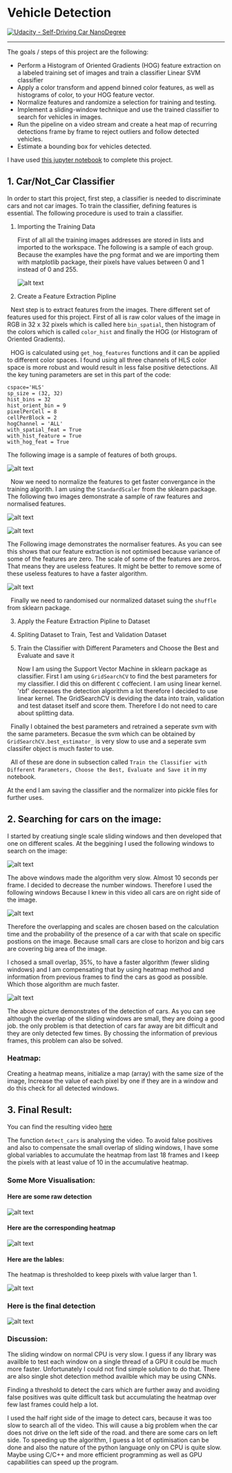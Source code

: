 # Vehicle Detection
[![Udacity - Self-Driving Car NanoDegree](https://s3.amazonaws.com/udacity-sdc/github/shield-carnd.svg)](http://www.udacity.com/drive)

---

The goals / steps of this project are the following:

* Perform a Histogram of Oriented Gradients (HOG) feature extraction on a labeled training set of images and train a classifier Linear SVM classifier
* Apply a color transform and append binned color features, as well as histograms of color, to your HOG feature vector. 
* Normalize features and randomize a selection for training and testing.
* Implement a sliding-window technique and use the trained classifier to search for vehicles in images.
* Run the pipeline on a video stream and create a heat map of recurring detections frame by frame to reject outliers and follow detected vehicles.
* Estimate a bounding box for vehicles detected.

[//]: # (Image References)
[image1]: ./output_images/Car_NotCar.png "Car vs NotCar Sample"
[image2]: ./output_images/features.png "Visualisation of Features"
[image3]: ./output_images/actual_features.png "Raw Features"
[image4]: ./output_images/Normalized_features.png "Normalized Features"
[image5]: ./output_images/Normalizer.png "Normalizer"
[image6]: ./output_images/sliding_wins_1.png "Sliding Windows"
[image7]: ./output_images/sliding_wins_2.png "Faster Sliding Windows"
[image8]: ./output_images/detection_samples.png "More Example of Car Detection"
[image9]: ./output_images/heat_map_sample.png "Heat Map Sample"
[image10]: ./output_images/labels_samples.png "Thresholded labels samples"
[image11]: ./output_images/final_detection_sample.png "Final Detection Samples"
[video1]: ./project_video_out.mp4

I have used [this jupyter notebook](https://github.com/yosoufe/CarND-Vehicle-Detection/blob/master/Vehicle%20Detection.ipynb) to complete this project.

## 1. Car/Not_Car Classifier

In order to start this project, first step, a classifier is needed to discriminate cars and not car images. To train the classifier, defining features is essential. The following procedure is used to train a classifier.

1. Importing the Training Data

   First of all all the training images addresses are stored in lists and imported to the workspace. The following is a sample of each group. Because the examples have the png format and we are importing them with matplotlib package, their pixels have values between 0 and 1 instead of 0 and 255.
   
   ![alt text][image1]

2. Create a Feature Extraction Pipline

   Next step is to extract features from the images. There different set of features used for this project. First of all is raw color values of the image in RGB in 32 x 32 pixels which is called here `bin_spatial`, then histogram of the colors which is called `color_hist` and finally the HOG (or Histogram of Oriented Gradients).
   
   HOG is calculated using `get_hog_features` functions and it can be applied to different color spaces. I found using all three channels of HLS color space is more robust and would result in less false positive detections. All the key tuning parameters are set in this part of the code:
   
```
cspace='HLS'
sp_size = (32, 32)
hist_bins = 32
hist_orient_bin = 9
pixelPerCell = 8
cellPerBlock = 2
hogChannel = 'ALL'
with_spatial_feat = True
with_hist_feature = True
with_hog_feat = True
```

   The following image is a sample of features of both groups.
   
   ![alt text][image2]
   
   Now we need to normalize the features to get faster convergance in the training algorith. I am using the `StandardScaler` from the sklearn package. The following two images demonstrate a sample of raw features and normalised features.
   
   ![alt text][image3]
   
   ![alt text][image4]
   
   The Following image demonstrates the normaliser features. As you can see this shows that our feature extraction is not optimised because variance of some of the features are zero. The scale of some of the features are zeros. That means they are useless features. It might be better to remove some of these useless features to have a faster algorithm. 
   
   ![alt text][image5]
   
   Finally we need to randomised our normalized dataset suing the `shuffle` from sklearn package.

3. Apply the Feature Extraction Pipline to Dataset
4. Spliting Dataset to Train, Test and Validation Dataset
5. Train the Classifier with Different Parameters and Choose the Best and Evaluate and save it

   Now I am using the Support Vector Machine in sklearn package as classifier. First I am using `GridSearchCV` to find the best parameters for my classifier. I did this on different `C` coffecient. I am using linear kernel. 'rbf' decreases the detection algorithm a lot therefore I decided to use linear kernel. The GridSearchCV is deviding the data into train, validation and test dataset itself and score them. Therefore I do not need to care about splitting data.
   
   Finally I obtained the best parameters and retrained a seperate svm with the same parameters. Becasue the svm which can be obtained by `GridSearchCV.best_estimator_` is very slow to use and a seperate svm classifer object is much faster to use.
   
   All of these are done in subsection called `Train the Classifier with Different Parameters, Choose the Best, Evaluate and Save it` in my notebook.
   
   At the end I am saving the classifier and the normalizer into pickle files for further uses.

## 2. Searching for cars on the image:
I started by creatiung single scale sliding windows and then developed that one on different scales. At the beggining I used the following windows to search on the image:

![alt text][image6]

The above windows made the algorithm very slow. Almost 10 seconds per frame. I decided to decrease the number windows. Therefore I used the following windows Because I knew in this video all cars are on right side of the image.

![alt text][image7]

Therefore the overlapping and scales are chosen based on the calculation time and the probability of the presence of a car with that scale on specific postions on the image. Because small cars are close to horizon and big cars are covering big area of the image.

I chosed a small overlap, 35%, to have a faster algorithm (fewer sliding windows) and I am compensating that by using heatmap method and information from previous frames to find the cars as good as possible. Which those algorithm are much faster.

![alt text][image8]

The above picture demonstrates of the detection of cars. As you can see although the overlap of the sliding windows are small, they are doing a good job. the only problem is that detection of cars far away are bit difficult and they are only detected few times. By chossing the information of previous frames, this problem can also be solved.

### Heatmap:
Creating a heatmap means, initialize a map (array) with the same size of the image, Increase the value of each pixel by one if they are in a window and do this check for all detected windows. 

## 3. Final Result:
You can find the resulting video [here](https://youtu.be/LlQv3c4PjVg)

The function `detect_cars` is analysing the video.
To avoid false positives and also to compensate the small overlap of sliding windows, I have some global variables to accumulate the heatmap from last 18 frames and I keep the pixels with at least value of 10 in the accumulative heatmap.


### Some More Visualisation:

#### Here are some raw detection

![alt text][image8]

#### Here are the corresponding heatmap

![alt text][image9]

#### Here are the lables:
The heatmap is thresholded to keep pixels with value larger than 1.

![alt text][image10]

### Here is the final detection

![alt text][image11]

### Discussion:
The sliding window on normal CPU is very slow. I guess if any library was availble to test each window on a single thread of a GPU it could be much more faster. Unfortunately I could not find simple solution to do that. There are also single shot detection method availble which may be using CNNs.

Finding a threshold to detect the cars which are further away and avoiding false positives was quite difficult task but accumulating the heatmap over few last frames could help a lot.

I used the half right side of the image to detect cars, because it was too slow to search all of the video. This will cause a big problem when the car does not drive on the left side of the road. and there are some cars on left side. To speeding up the algorithm, I guess a lot of optimisation can be done and also the nature of the python language only on CPU is quite slow. Maybe using C/C++ and more efficient programming as well as GPU capabilities can speed up the program.
